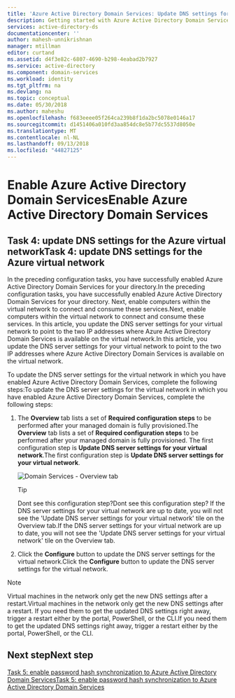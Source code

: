 ```yaml
---
title: 'Azure Active Directory Domain Services: Update DNS settings for the Azure virtual network | Microsoft Docs'
description: Getting started with Azure Active Directory Domain Services
services: active-directory-ds
documentationcenter: ''
author: mahesh-unnikrishnan
manager: mtillman
editor: curtand
ms.assetid: d4f3e82c-6807-4690-b298-4eabad2b7927
ms.service: active-directory
ms.component: domain-services
ms.workload: identity
ms.tgt_pltfrm: na
ms.devlang: na
ms.topic: conceptual
ms.date: 05/30/2018
ms.author: maheshu
ms.openlocfilehash: f683eeee05f264ca239b8f1da2bc5078e0146a17
ms.sourcegitcommit: d1451406a010fd3aa854dc8e5b77dc5537d8050e
ms.translationtype: MT
ms.contentlocale: nl-NL
ms.lasthandoff: 09/13/2018
ms.locfileid: "44827125"
---
```

# <a name="enable-azure-active-directory-domain-services"></a><span data-ttu-id="73bfd-103">Enable Azure Active Directory Domain Services</span><span class="sxs-lookup"><span data-stu-id="73bfd-103">Enable Azure Active Directory Domain Services</span></span>

## <a name="task-4-update-dns-settings-for-the-azure-virtual-network"></a><span data-ttu-id="73bfd-104">Task 4: update DNS settings for the Azure virtual network</span><span class="sxs-lookup"><span data-stu-id="73bfd-104">Task 4: update DNS settings for the Azure virtual network</span></span>
<span data-ttu-id="73bfd-105">In the preceding configuration tasks, you have successfully enabled Azure Active Directory Domain Services for your directory.</span><span class="sxs-lookup"><span data-stu-id="73bfd-105">In the preceding configuration tasks, you have successfully enabled Azure Active Directory Domain Services for your directory.</span></span> <span data-ttu-id="73bfd-106">Next, enable computers within the virtual network to connect and consume these services.</span><span class="sxs-lookup"><span data-stu-id="73bfd-106">Next, enable computers within the virtual network to connect and consume these services.</span></span> <span data-ttu-id="73bfd-107">In this article, you update the DNS server settings for your virtual network to point to the two IP addresses where Azure Active Directory Domain Services is available on the virtual network.</span><span class="sxs-lookup"><span data-stu-id="73bfd-107">In this article, you update the DNS server settings for your virtual network to point to the two IP addresses where Azure Active Directory Domain Services is available on the virtual network.</span></span>

<span data-ttu-id="73bfd-108">To update the DNS server settings for the virtual network in which you have enabled Azure Active Directory Domain Services, complete the following steps:</span><span class="sxs-lookup"><span data-stu-id="73bfd-108">To update the DNS server settings for the virtual network in which you have enabled Azure Active Directory Domain Services, complete the following steps:</span></span>


1. <span data-ttu-id="73bfd-109">The **Overview** tab lists a set of **Required configuration steps** to be performed after your managed domain is fully provisioned.</span><span class="sxs-lookup"><span data-stu-id="73bfd-109">The **Overview** tab lists a set of **Required configuration steps** to be performed after your managed domain is fully provisioned.</span></span> <span data-ttu-id="73bfd-110">The first configuration step is **Update DNS server settings for your virtual network**.</span><span class="sxs-lookup"><span data-stu-id="73bfd-110">The first configuration step is **Update DNS server settings for your virtual network**.</span></span>

    ![Domain Services - Overview tab](./media/getting-started/domain-services-provisioned-overview.png)

    > [!TIP]
    > <span data-ttu-id="73bfd-112">Dont see this configuration step?</span><span class="sxs-lookup"><span data-stu-id="73bfd-112">Dont see this configuration step?</span></span> <span data-ttu-id="73bfd-113">If the DNS server settings for your virtual network are up to date, you will not see the 'Update DNS server settings for your virtual network' tile on the Overview tab.</span><span class="sxs-lookup"><span data-stu-id="73bfd-113">If the DNS server settings for your virtual network are up to date, you will not see the 'Update DNS server settings for your virtual network' tile on the Overview tab.</span></span>
    >
    >

2. <span data-ttu-id="73bfd-114">Click the **Configure** button to update the DNS server settings for the virtual network.</span><span class="sxs-lookup"><span data-stu-id="73bfd-114">Click the **Configure** button to update the DNS server settings for the virtual network.</span></span>

> [!NOTE]
> <span data-ttu-id="73bfd-115">Virtual machines in the network only get the new DNS settings after a restart.</span><span class="sxs-lookup"><span data-stu-id="73bfd-115">Virtual machines in the network only get the new DNS settings after a restart.</span></span> <span data-ttu-id="73bfd-116">If you need them to get the updated DNS settings right away, trigger a restart either by the portal, PowerShell, or the CLI.</span><span class="sxs-lookup"><span data-stu-id="73bfd-116">If you need them to get the updated DNS settings right away, trigger a restart either by the portal, PowerShell, or the CLI.</span></span>
>
>

## <a name="next-step"></a><span data-ttu-id="73bfd-117">Next step</span><span class="sxs-lookup"><span data-stu-id="73bfd-117">Next step</span></span>
[<span data-ttu-id="73bfd-118">Task 5: enable password hash synchronization to Azure Active Directory Domain Services</span><span class="sxs-lookup"><span data-stu-id="73bfd-118">Task 5: enable password hash synchronization to Azure Active Directory Domain Services</span></span>](active-directory-ds-getting-started-password-sync.md)
